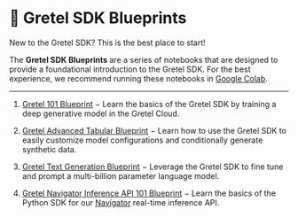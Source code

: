 # 📘 Gretel SDK Blueprints

New to the Gretel SDK? This is the best place to start!

The **Gretel SDK Blueprints** are a series of notebooks that are designed to provide a foundational introduction to the Gretel SDK. For the best experience, we recommend running these notebooks in [Google Colab](https://colab.research.google.com/).

---

1. [Gretel 101 Blueprint](https://colab.research.google.com/github/gretelai/gretel-blueprints/blob/main/sdk_blueprints/Gretel_101_Blueprint.ipynb) $-$ Learn the basics of the Gretel SDK by training a deep generative model in the Gretel Cloud.

2. [Gretel Advanced Tabular Blueprint](https://colab.research.google.com/github/gretelai/gretel-blueprints/blob/main/sdk_blueprints/Gretel_Advanced_Tabular_Blueprint.ipynb) $-$ Learn how to use the Gretel SDK to easily customize model configurations and conditionally generate synthetic data.

3. [Gretel Text Generation Blueprint](https://colab.research.google.com/github/gretelai/gretel-blueprints/blob/main/sdk_blueprints/Gretel_Text_Generation_Blueprint.ipynb) $-$ Leverage the Gretel SDK to fine tune and prompt a multi-billion parameter language model.

4. [Gretel Navigator Inference API 101 Blueprint](https://colab.research.google.com/github/gretelai/gretel-blueprints/blob/main/sdk_blueprints/Gretel_Navigator_IAPI_101_Blueprint.ipynb) $-$ Learn the basics of the Python SDK for our [Navigator](https://gretel.ai/navigator) real-time inference API.
